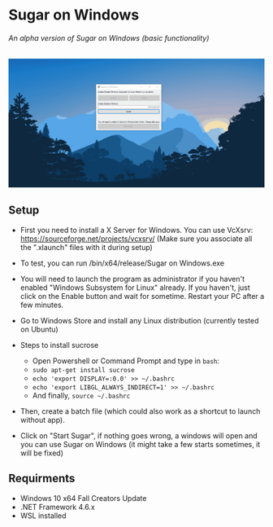 # Sugar on Windows

###### An alpha version of Sugar on Windows (basic functionality)

![Alt Text](https://github.com/Hrishi1999/Sugar-on-Windows/blob/master/Images/SOW.gif?raw=true)

## Setup

* First you need to install a X Server for Windows. You can use VcXsrv: https://sourceforge.net/projects/vcxsrv/ (Make sure you associate all the ".xlaunch" files with it during setup)
* To test, you can run /bin/x64/release/Sugar on Windows.exe
* You will need to launch the program as administrator if you haven't enabled "Windows Subsystem for Linux" already. If you haven't, just click on the Enable button and wait for sometime. Restart your PC after a few minutes.
* Go to Windows Store and install any Linux distribution (currently tested on Ubuntu)
* Steps to install sucrose 
  * Open Powershell or Command Prompt and type in ```bash```:
  * ```sudo apt-get install sucrose```
  * ```echo 'export DISPLAY=:0.0' >> ~/.bashrc```
  * ```echo 'export LIBGL_ALWAYS_INDIRECT=1' >> ~/.bashrc```
  * And finally, ``` source ~/.bashrc ```

* Then, create a batch file (which could also work as a shortcut to launch without app). 
* Click on "Start Sugar", if nothing goes wrong, a windows will open and you can use Sugar on Windows (it might take a few starts sometimes, it will be fixed)

## Requirments

* Windows 10 x64 Fall Creators Update
* .NET Framework 4.6.x
* WSL installed
